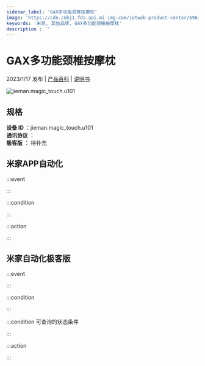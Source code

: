 ```yaml
---
sidebar_label: 'GAX多功能颈椎按摩枕'
image: 'https://cdn.cnbj1.fds.api.mi-img.com/iotweb-product-center/69634a60b02e51e0a4f873b7cc84f6f6_1672725738251.png?GalaxyAccessKeyId=AKVGLQWBOVIRQ3XLEW&Expires=9223372036854775807&Signature=xHSD0fDLd5Tz53yTWzU9CAJIJbg='
keywords: '米家, 其他品牌, GAX多功能颈椎按摩枕'
description : ''
---
```

# GAX多功能颈椎按摩枕

2023/1/17 发布 | [产品百科](https://home.mi.com/webapp/content/baike/product/index.html?model=jieman.magic_touch.u101/) | [说明书](https://home.mi.com/views/introduction.html?model=jieman.magic_touch.u101&region=cn)

![jieman.magic_touch.u101](https://cdn.cnbj1.fds.api.mi-img.com/iotweb-product-center/69634a60b02e51e0a4f873b7cc84f6f6_1672725738251.png?GalaxyAccessKeyId=AKVGLQWBOVIRQ3XLEW&Expires=9223372036854775807&Signature=xHSD0fDLd5Tz53yTWzU9CAJIJbg=)

## 规格  
> 
**设备 ID** ：jieman.magic_touch.u101  
**通讯协议** ：  
**极客版**  ： 待补充 


## 米家APP自动化  

:::event  

:::

:::condition  

:::

:::action   

:::

## 米家自动化极客版  

:::event  

:::

:::condition  

:::

:::condition 可查询的状态条件  

:::

:::action  

:::

        
